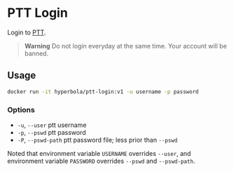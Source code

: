 # PTT Login

Login to [PTT](https://www.ptt.cc/index.html).

> **Warning** Do not login everyday at the same time. Your account will be banned.

## Usage

```sh
docker run -it hyperbola/ptt-login:v1 -u username -p password
```

### Options

- `-u`, `--user` ptt username
- `-p`, `--pswd` ptt password
- `-P`, `--pswd-path` ptt password file; less prior than `--pswd`

Noted that environment variable `USERNAME` overrides `--user`, and environment variable `PASSWORD` overrides `--pswd` and `--pswd-path`.
